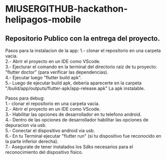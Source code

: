 # MIUSERGITHUB-hackathon-helipagos-mobile
## Repositorio Publico con la entrega del proyecto.

Pasos para la instalacion de la app:
1.- clonar el repositorio en una carpeta vacia.  
2.- Abrir el proyecto en un IDE como VScode.   
3.- Ejecturar el comando en la terminal del directorio raiz de tu proyecto: "flutter doctor" (para verificar las dependencias).  
4.- Ejecutar luego "flutter build apk".  
5.- Luego de ejecutar build apk, debería aparecerte en la carpeta "/build/app/outputs/flutter-apk/app-release.apk" La apk instalable.  

Pasos para debug:  
1.- clonar el repositorio en una carpeta vacia.   
2.- Abrir el proyecto en un IDE como VScode.  
3.- Habilitar las opciones de desarrollador en tu telefono android.  
4.- Dentro de las opciones de desarrollador habilitar las opciones de depuracion via usb.  
5.- Conectar el dispositivo android via usb.  
6.- En tu Terminal ejecutar "flutter run" (si tu dispositivo fue reconocido en la parte inferior derecha).  
7.- Asegurate de tener instalados los Sdks necesarios para el reconocimiento del dispositivo fisico.  
